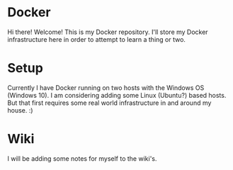 # Docker
Hi there! Welcome! This is my Docker repository. I'll store my Docker infrastructure here in order to attempt to learn a thing or two.

# Setup
Currently I have Docker running on two hosts with the Windows OS (Windows 10). I am considering adding some Linux (Ubuntu?) based hosts. But that first requires some real world infrastructure in and around my house. :)

# Wiki
I will be adding some notes for myself to the wiki's.
